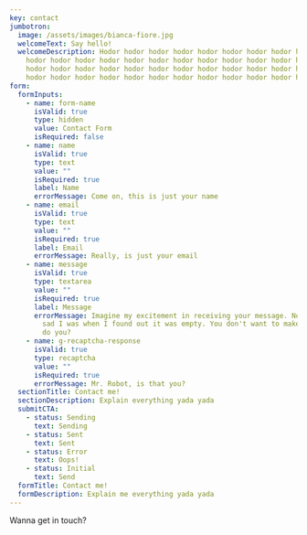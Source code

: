 ```yaml
---
key: contact
jumbotron:
  image: /assets/images/bianca-fiore.jpg
  welcomeText: Say hello!
  welcomeDescription: Hodor hodor hodor hodor hodor hodor hodor hodor hodor hodor
    hodor hodor hodor hodor hodor hodor hodor hodor hodor hodor hodor hodor
    hodor hodor hodor hodor hodor hodor hodor hodor hodor hodor hodor hodor
    hodor hodor hodor hodor hodor hodor hodor hodor hodor hodor hodor hodor
form:
  formInputs:
    - name: form-name
      isValid: true
      type: hidden
      value: Contact Form
      isRequired: false
    - name: name
      isValid: true
      type: text
      value: ""
      isRequired: true
      label: Name
      errorMessage: Come on, this is just your name
    - name: email
      isValid: true
      type: text
      value: ""
      isRequired: true
      label: Email
      errorMessage: Really, is just your email
    - name: message
      isValid: true
      type: textarea
      value: ""
      isRequired: true
      label: Message
      errorMessage: Imagine my excitement in receiving your message. Now imagine how
        sad I was when I found out it was empty. You don't want to make me sad,
        do you?
    - name: g-recaptcha-response
      isValid: true
      type: recaptcha
      value: ""
      isRequired: true
      errorMessage: Mr. Robot, is that you?
  sectionTitle: Contact me!
  sectionDescription: Explain everything yada yada
  submitCTA:
    - status: Sending
      text: Sending
    - status: Sent
      text: Sent
    - status: Error
      text: Oops!
    - status: Initial
      text: Send
  formTitle: Contact me!
  formDescription: Explain me everything yada yada
---
```

Wanna get in touch?